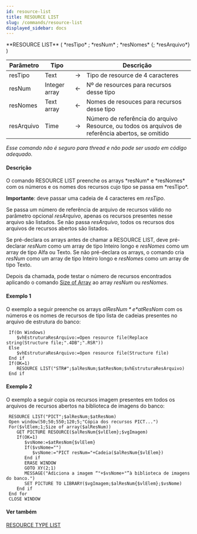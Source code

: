 ```yaml
---
id: resource-list
title: RESOURCE LIST
slug: /commands/resource-list
displayed_sidebar: docs
---
```


<!--REF #_command_.RESOURCE LIST.Syntax-->**RESOURCE LIST** ( *resTipo* ; *resNum* ; *resNomes* {; *resArquivo*} )<!-- END REF-->
<!--REF #_command_.RESOURCE LIST.Params-->
| Parâmetro | Tipo |  | Descrição |
| --- | --- | --- | --- |
| resTipo | Text | &#8594;  | Tipo de resource de 4 caracteres |
| resNum | Integer array | &#8592; | Nº de resources para recursos desse tipo |
| resNomes | Text array | &#8592; | Nomes de resouces para recursos desse tipo |
| resArquivo | Time | &#8594;  | Número de referência do arquivo Resource, ou todos os arquivos de referência abertos, se omitido |

<!-- END REF-->

*Esse comando não é seguro para thread e não pode ser usado em código adequado.*


#### Descrição 

<!--REF #_command_.RESOURCE LIST.Summary-->O comando RESOURCE LIST preenche os arrays *resNum* e *resNomes* com os números e os nomes dos recursos cujo tipo se passa em *resTipo*.<!-- END REF-->  
  
**Importante**: deve passar uma cadeia de 4 caracteres em *resTipo*.  
  
Se passa um número de referência de arquivo de recursos válido no parâmetro opcional *resArquivo*, apenas os recursos presentes nesse arquivo são listados. Se não passa *resArquivo*, todos os recursos dos arquivos de recursos abertos são listados.  
  
Se pré-declara os arrays antes de chamar a RESOURCE LIST, deve pré-declarar *resNum* como um array de tipo Inteiro longo e *resNomes* como um array de tipo Alfa ou Texto. Se não pré-declara os arrays, o comando cria *resNum* como um array de tipo Inteiro longo e *resNomes* como um array de tipo Texto.  
  
Depois da chamada, pode testar o número de recursos encontrados aplicando o comando [Size of Array](size-of-array.md "Size of Array") ao array *resNum* ou *resNomes*.

#### Exemplo 1 

O exemplo a seguir preenche os arrays *$alResNum* e *$atResNom* com os números e os nomes de recursos de tipo lista de cadeias presentes no arquivo de estrutura do banco: 

```4d
 If(On Windows)
    $vhEstruturaResArquivo:=Open resource file(Replace string(Structure file;".4DB";".RSR"))
 Else
    $vhEstruturaResArquivo:=Open resource file(Structure file)
 End if
 If(OK=1)
    RESOURCE LIST("STR#";$alResNum;$atResNom;$vhEstruturaResArquivo)
 End if
```

#### Exemplo 2 

O exemplo a seguir copia os recursos imagem presentes em todos os arquivos de recursos abertos na biblioteca de imagens do banco:

```4d
 RESOURCE LIST("PICT";$alResNum;$atResNom)
 Open window(50;50;550;120;5;"Cópia dos recursos PICT...")
 For($vlElem;1;Size of array($alResNum))
    GET PICTURE RESOURCE($alResNum{$vlElem};$vgImagem)
    If(OK=1)
       $vsNome:=$atResNom{$vlElem}
       If($vsNome="")
          $vsNome:="PICT resNum="+Cadeia($alResNum{$vlElem})
       End if
       ERASE WINDOW
       GOTO XY(2;1)
       MESSAGE("Adiciona a imagem “"+$vsNome+"”à biblioteca de imagens do banco.")
       SET PICTURE TO LIBRARY($vgImagem;$alResNum{$vlElem};$vsNome)
    End if
 End for
 CLOSE WINDOW
```

#### Ver também 

[RESOURCE TYPE LIST](resource-type-list.md)  